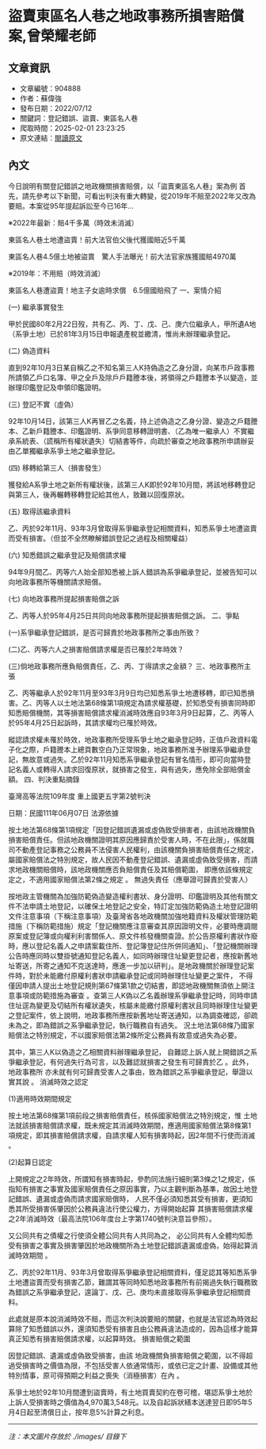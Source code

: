 # 盜賣東區名人巷之地政事務所損害賠償案,曾榮耀老師

## 文章資訊
- 文章編號：904888
- 作者：蘇偉強
- 發布日期：2022/07/12
- 關鍵詞：登記錯誤、盜賣、東區名人巷
- 爬取時間：2025-02-01 23:23:25
- 原文連結：[閱讀原文](https://real-estate.get.com.tw/Columns/detail.aspx?no=904888)

## 內文


今日說明有關登記錯誤之地政機關損害賠償，以「盜賣東區名人巷」案為例 首先，請先參考以下新聞，可看出判決有重大轉變，從2019年不賠至2022年又改為要賠。本案從95年提起訴訟至今已16年…


※2022年最新：賠4千多萬（時效未消滅）


東區名人巷土地遭盜賣！前大法官伯父後代獲國賠近5千萬


東區名人巷4.5億土地被盜賣　驚人手法曝光！前大法官家族獲國賠4970萬


※2019年：不用賠（時效消滅）


東區名人巷遭盜賣！地主子女逾時求償　6.5億國賠飛了
一、案情介紹


(一)
繼承事實發生


甲於民國80年2月22日歿，共有乙、丙、丁、戊、己、庚六位繼承人，甲所遺A地（系爭土地）已於81年3月15日申報遺產稅並繳清，惟尚未辦理繼承登記。


(二)
偽造資料


直到92年10月3日某自稱乙之不知名第三人K持偽造之乙身分證，向某市戶政事務所請領乙戶口名簿、甲之全戶及除戶戶籍謄本後，將領得之戶籍謄本予以變造，並辦理印鑑登記及申領印鑑證明。


(三)
登記不實（虛偽）


92年10月14日，該第三人K再冒乙之名義，持上述偽造之乙身分證、變造之戶籍謄本、乙新戶籍謄本、印鑑證明、系爭同意移轉證明書、（乙為唯一繼承人）不實繼承系統表、（謊稱所有權狀遺失）切結書等件，向疏於審查之地政事務所申請辦妥由乙單獨繼承系爭土地之繼承登記。


(四)
移轉給第三人（損害發生）


獲發給A系爭土地之新所有權狀後，該第三人K即於92年10月間，將該地移轉登記與第三人，後再輾轉移轉登記給其他人，致難以回復原狀。


(五)
取得該繼承資料


乙、丙於92年11月、93年3月曾取得系爭繼承登記相關資料，知悉系爭土地遭盜賣而受有損害。（但並不全然瞭解錯誤登記之過程及相關權益）


(六)
知悉錯誤之繼承登記及賠償請求權


94年9月間乙、丙等六人始全部知悉被上訴人錯誤為系爭繼承登記，並被告知可以向地政事務所等機關請求賠償。


(七)
向地政事務所提起損害賠償之訴


乙、丙等人於95年4月25日共同向地政事務所提起損害賠償之訴。
二、爭點


(一)系爭繼承登記錯誤，是否可歸責於地政事務所之事由所致？


(二)乙、丙等六人之損害賠償請求權是否已罹於2年時效？


(三)倘地政事務所應負賠償責任，乙、丙、丁得請求之金額？
三、地政事務所主張


乙、丙等繼承人於92年11月至93年3月9日均已知悉系爭土地遭移轉，即已知悉損害。乙、丙等人以土地法第68條第1項規定為請求權基礎，於知悉受有損害同時即知悉賠償機關，其等損害賠償請求權消滅時效應自93年3月9日起算，乙、丙等人於95年4月25日起訴時，其請求權均已罹於時效。


縱認請求權未罹於時效，地政事務所受理系爭土地之繼承登記時，正值戶政資料電子化之際，戶籍謄本上總頁數空白乃正常現象，地政事務所准予辦理系爭繼承登記，無故意或過失。乙於92年11月知悉系爭繼承登記有冒名情形，即可向當時登記名義人或轉得人請求回復原狀，就損害之發生，與有過失，應免除全部賠償金額。
四、判決重點摘錄


臺灣高等法院109年度 重上國更五字第2號判決


日期：民國111年06月07日
法源依據


按土地法第68條第1項規定「因登記錯誤遺漏或虛偽致受損害者，由該地政機關負損害賠償責任。但該地政機關證明其原因應歸責於受害人時，不在此限」，係就職司不動產登記事務之公務員不法侵害人民權利，由該機關負損害賠償責任之規定，屬國家賠償法之特別規定，故人民因不動產登記錯誤、遺漏或虛偽致受損害，而請求地政機關賠償時，該地政機關應否負賠償責任及其賠償範圍，
即應依該條規定定之，不適用國家賠償法第2條之規定
。
無過失責任（應舉證可歸責於受害人）


按地政主管機關為加強防範偽造變造權利書狀、身分證明、印鑑證明及其他有關文件不法申請土地登記，以確保土地登記之安全，特訂定加強防範偽造土地登記證明文件注意事項（下稱注意事項）及臺灣省各地政機關加強地籍資料及權狀管理防範措施（下稱防範措施）規定「登記機關應注意審查其原因證明文件，必要時應調閱原案或登記簿或向權利利害關係人、原文件核發機關查證。於公告原權利書狀作廢時，應以登記名義人之申請案載住所、登記簿登記住所併同通知」、「登記機關辦理公告時應同時以雙掛號通知登記名義人，如同時辦理住址變更登記者，應按新舊地址寄送，所寄之通知不克送達時，應進一步加以研判」。是地政機關於辦理登記案件時，對於未能繳付原權利書狀申請繼承登記或同時辦理住址變更之案件，
不得僅因申請人提出土地登記規則第67條第1款之切結書，即認地政機關無須依上開注意事項或防範措施為審查
。查第三人K偽以乙名義辦理系爭繼承登記時，同時申請住址逕為變更及切結所有權狀遺失，核屬未能繳付原權利書狀且同時辦理住址變更之登記案件，依上說明，地政事務所應按新舊地址寄送通知，以為調查確認，卻疏未為之，即為錯誤之系爭繼承登記，執行職務自有過失。
況土地法第68條乃國家賠償法之特別規定，不以國家賠償法第2條所定公務員有故意或過失為必要。


其中，第三人K以偽造之乙相關資料辦理繼承登記，
自難認上訴人就上開錯誤之系爭繼承登記，有何過失行為可言，以及難認就損害之發生有可歸責於乙
。此外，地政事務所
亦未就有何可歸責受害人之事由，致為錯誤之系爭繼承登記，舉證以實其說
。
消滅時效之認定


(1)適用時效期間規定


按土地法第68條第1項前段之損害賠償責任，核係國家賠償法之特別規定，惟
土地法就該損害賠償請求權，既未規定其消滅時效期間，應適用國家賠償法第8條第1項規定，即其損害賠償請求權，自請求權人知有損害時起，因2年間不行使而消滅
。


(2)起算日認定


上開規定之2年時效，所謂知有損害時起，參酌同法施行細則第3條之1之規定，係指知有損害之事實及國家賠償責任之原因事實，乃以主觀判斷為基準，故因土地登記錯誤、遺漏或虛偽而請求國家賠償時，
人民不僅必須知悉其受有損害，更須知悉其所受損害係肇因於公務員違法行使公權力，方得開始起算
其損害賠償請求權之2年消滅時效（最高法院106年度台上字第1740號判決意旨參照）。


又公同共有之債權之行使須全體公同共有人共同為之，
必公同共有人全體均知悉受有損害之事實及損害肇因於地政機關所為土地登記錯誤遺漏或虛偽，始得起算消滅時效期間
。


乙、丙於92年11月、93年3月曾取得系爭繼承登記相關資料，僅足認其等知悉系爭土地遭盜賣而受有損害乙節，難謂其等同時知悉地政事務所有前揭過失執行職務致為錯誤之系爭繼承登記，遑論丁、戊、己、庚均未直接取得系爭繼承登記相關資料。


此處就是原本說消滅時效不賠，而這次判決說要賠的關鍵，也就是法官認為時效起算除了知悉錯誤以外，還須知悉受有損害且由公務員違法造成的，因為這樣才能算真正知悉有損害賠償請求權，以起算時效。
損害賠償之範圍


因登記錯誤、遺漏或虛偽致受損害，由該
地政機關負損害賠償之範圍，以不得超過受損害時之價值為限，不包括受害人依通常情形，或依已定之計畫、設備或其他特別情事，原可得預期之利益之喪失（消極損害）在內
。




系爭土地於92年10月間遭到盜賣時，有土地買賣契約在卷可稽，堪認系爭土地於上訴人受損害時之價值為4,970萬3,548元。以及自起訴狀繕本送達翌日即95年5月4日起至清償日止，按年息5%計算之利息。

---
*注：本文圖片存放於 ./images/ 目錄下*
